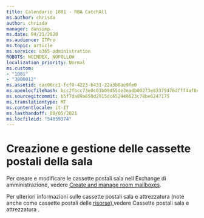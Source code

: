 ```yaml
---
title: Calendario 1081 - RBA CatchAll
ms.author: chrisda
author: chrisda
manager: dansimp
ms.date: 04/21/2020
ms.audience: ITPro
ms.topic: article
ms.service: o365-administration
ROBOTS: NOINDEX, NOFOLLOW
localization_priority: Normal
ms.custom:
- "1081"
- "3800012"
ms.assetid: cac06cc1-fcf0-4223-b431-22a3b8ae9fe0
ms.openlocfilehash: bcc2fbcc73e0c03b09d55de3eadb00273e83379476dfff4af8e2c758c91230d5
ms.sourcegitcommit: b5f7da89a650d2915dc652449623c78be6247175
ms.translationtype: MT
ms.contentlocale: it-IT
ms.lasthandoff: 08/05/2021
ms.locfileid: "54059374"
---
```

# <a name="create-and-manage-room-mailboxes"></a>Creazione e gestione delle cassette postali della sala

Per creare e modificare le cassette postali sala nell Exchange di amministrazione, vedere [Create and manage room mailboxes](https://docs.microsoft.com/Exchange/recipients/room-mailboxes).

Per ulteriori informazioni sulle cassette postali sala e attrezzatura (note anche come cassette postali delle [risorse),](https://docs.microsoft.com/microsoft-365/admin/manage/room-and-equipment-mailboxes)vedere Cassette postali sala e attrezzatura .
